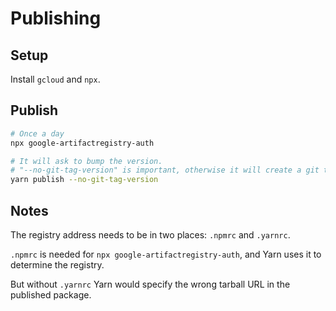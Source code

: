 # Publishing

## Setup

Install `gcloud` and `npx`.

## Publish

```bash
# Once a day
npx google-artifactregistry-auth

# It will ask to bump the version.
# "--no-git-tag-version" is important, otherwise it will create a git tag with the new version and will automatically commit the package.json changes.
yarn publish --no-git-tag-version
```

## Notes

The registry address needs to be in two places: `.npmrc` and `.yarnrc`.

`.npmrc` is needed for `npx google-artifactregistry-auth`, and Yarn uses it to determine the
registry.

But without `.yarnrc` Yarn would specify the wrong tarball URL in the published package.
